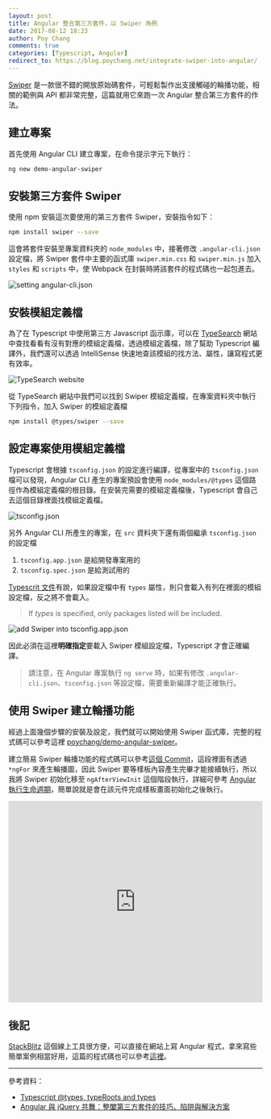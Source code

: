 ```yaml
---
layout: post
title: Angular 整合第三方套件，以 Swiper 為例
date: 2017-08-12 18:23
author: Poy Chang
comments: true
categories: [Typescript, Angular]
redirect_to: https://blog.poychang.net/integrate-swiper-into-angular/
---
```


[Swiper](http://idangero.us/swiper/) 是一款很不錯的開放原始碼套件，可輕鬆製作出支援觸碰的輪播功能，相關的範例與 API 都非常完整，這篇就用它來跑一次 Angular 整合第三方套件的作法。

## 建立專案

首先使用 Angular CLI 建立專案，在命令提示字元下執行：

```bash
ng new demo-angular-swiper
```

## 安裝第三方套件 Swiper

使用 npm 安裝這次要使用的第三方套件 Swiper，安裝指令如下：

```bash
npm install swiper --save
```

這會將套件安裝至專案資料夾的 `node_modules` 中，接著修改 `.angular-cli.json` 設定檔，將 Swiper 套件中主要的函式庫 `swiper.min.css` 和 `swiper.min.js` 加入 `styles` 和 `scripts` 中，使 Webpack 在封裝時將該套件的程式碼也一起包進去。

![setting angular-cli.json](http://i.imgur.com/Pcjel1Y.png)

## 安裝模組定義檔

為了在 Typescript 中使用第三方 Javascript 函示庫，可以在 [TypeSearch](https://microsoft.github.io/TypeSearch/) 網站中查找看看有沒有對應的模組定義檔，透過模組定義檔，除了幫助 Typescript 編譯外，我們還可以透過 IntelliSense 快速地查該模組的找方法、屬性，讓寫程式更有效率。

![TypeSearch website](http://i.imgur.com/SE9eMSH.png)

從 TypeSearch 網站中我們可以找到 Swiper 模組定義檔，在專案資料夾中執行下列指令，加入 Swiper 的模組定義檔

```bash
npm install @types/swiper --save
```

## 設定專案使用模組定義檔

Typescript 會根據 `tsconfig.json` 的設定進行編譯，從專案中的 `tsconfig.json` 檔可以發現，Angular CLI 產生的專案預設會使用 `node_modules/@types` 這個路徑作為模組定義檔的根目錄。在安裝完需要的模組定義檔後，Typescript 會自己去這個目錄裡面找模組定義檔。

![tsconfig.json](http://i.imgur.com/OH7IQKK.png)

另外 Angular CLI 所產生的專案，在 `src` 資料夾下還有兩個繼承 `tsconfig.json` 的設定檔

1. `tsconfig.app.json` 是給開發專案用的
2. `tsconfig.spec.json` 是給測試用的

[Typescrit 文件](https://www.typescriptlang.org/docs/handbook/tsconfig-json.html#types-typeroots-and-types)有說，如果設定檔中有 `types` 屬性，則只會載入有列在裡面的模組設定檔，反之將不會載入。

>If *types* is specified, only packages listed will be included.

![add Swiper into tsconfig.app.json](http://i.imgur.com/xp0dawP.png)

因此必須在這裡**明確指定**要載入 Swiper 模組設定檔，Typescript 才會正確編譯。

>請注意，在 Angular 專案執行 `ng serve` 時，如果有修改 `.angular-cli.json`、`tsconfig.json` 等設定檔，需要重新編譯才能正確執行。 

## 使用 Swiper 建立輪播功能

經過上面幾個步驟的安裝及設定，我們就可以開始使用 Swiper 函式庫，完整的程式碼可以參考這裡 [poychang/demo-angular-swiper](https://github.com/poychang/demo-angular-swiper)。

建立簡易 Swiper 輪播功能的程式碼可以參考[這個 Commit](https://github.com/poychang/demo-angular-swiper/commit/57cd093270b0ecb207042120fe97db7f02bcfc83)，這段裡面有透過 `*ngFor` 來產生輪播圖，因此 Swiper 要等樣板內容產生完畢才能接續執行，所以我將 Swiper 初始化移至 `ngAfterViewInit` 這個階段執行，詳細可參考 [Angular 執行生命週期](https://angular.io/guide/lifecycle-hooks)，簡單說就是會在該元件完成樣板畫面初始化之後執行。

<iframe src="https://stackblitz.com/edit/angular-with-swiper?embed=1&file=main.ts&view=preview" height="400" width="100%" frameborder="0"></iframe>

## 後記

[StackBlitz](https://stackblitz.com/) 這個線上工具很方便，可以直接在網站上寫 Angular 程式，拿來寫些簡單案例相當好用，這篇的程式碼也可以參考[這裡](https://stackblitz.com/edit/angular-with-swiper)。

----------

參考資料：

* [Typescript @types, typeRoots and types](https://www.typescriptlang.org/docs/handbook/tsconfig-json.html#types-typeroots-and-types)
* [Angular 與 jQuery 共舞：整闔第三方套件的技巧、陷阱與解決方案](https://www.facebook.com/will.fans/videos/1718120871550383/)